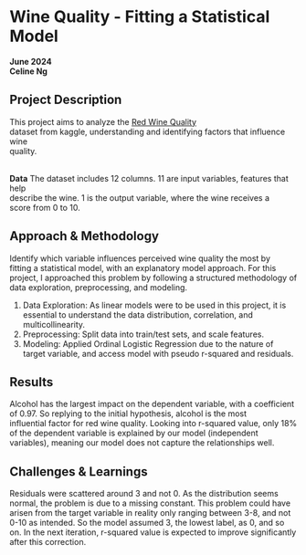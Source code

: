 # Wine Quality - Fitting a Statistical Model
**June 2024**<br>
**Celine Ng**<br>

## Project Description
This project aims to analyze the [Red Wine Quality](https://www.kaggle.com/datasets/uciml/red-wine-quality-cortez-et-al-2009) <br>
dataset from kaggle, understanding and identifying factors that influence 
wine <br> quality. <br><br>

**Data**
The dataset includes 12 columns. 11 are input variables, features that help 
<br> describe the wine. 1 is the output variable, where the wine receives a<br>
score from 0 to 10.

## Approach & Methodology
Identify which variable influences perceived wine quality the most by<br>
fitting a statistical model, with an explanatory model approach. For this 
project, I approached this problem by following a structured methodology of data exploration, preprocessing, and modeling.
1. Data Exploration: As linear models were to be used in this project, it 
   is essential to understand the data distribution, correlation, and 
   multicollinearity.
2. Preprocessing: Split data into train/test sets, and scale features.
3. Modeling: Applied Ordinal Logistic Regression due to the nature of 
   target variable, and access model with pseudo r-squared and residuals.

## Results
Alcohol has the largest impact on the dependent variable, with a coefficient
 <br>
 of 0.97. So replying to the initial hypothesis, alcohol is the most <br>
influential factor for red wine quality.
Looking into r-squared value, only 18% of the dependent variable is 
explained by our model (independent variables), meaning our model does not 
capture the relationships well.

## Challenges & Learnings
Residuals were scattered around 3 and not 0. As the distribution seems 
normal, the problem is due to a missing constant. This 
problem could have arisen 
from the target variable in reality only ranging between 3-8, and not 0-10 
as intended. So the model assumed 3, the lowest label, as 0, and so 
on. In the next iteration, r-squared value is expected to improve significantly
after this correction.